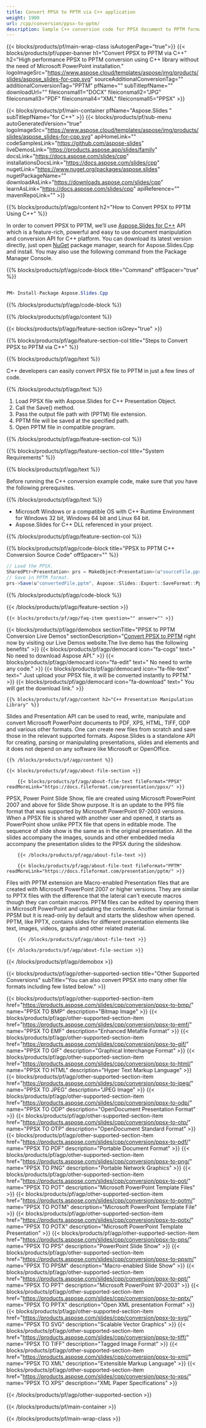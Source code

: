 ```yaml
---
title: Convert PPSX to PPTM via C++ application 
weight: 1900
url: /cpp/conversion/ppsx-to-pptm/ 
description: Sample C++ conversion code for PPSX document to PPTM format. Use example code for batch PPSX to PPTM conversion within any C++ Application.
---
```


{{< blocks/products/pf/main-wrap-class isAutogenPage="true">}}
{{< blocks/products/pf/upper-banner h1="Convert PPSX to PPTM via C++" h2="High performance PPSX to PPTM conversion using C++ library without the need of Microsoft PowerPoint installation." logoImageSrc="https://www.aspose.cloud/templates/aspose/img/products/slides/aspose_slides-for-cpp.svg" sourceAdditionalConversionTag="" additionalConversionTag="PPTM" pfName="" subTitlepfName="" downloadUrl="" fileiconsmall1="DOCX" fileiconsmall2="JPG" fileiconsmall3="PDF" fileiconsmall4="XML" fileiconsmall5="PPSX" >}}

{{< blocks/products/pf/main-container pfName="Aspose.Slides " subTitlepfName="for C++" >}}
{{< blocks/products/pf/sub-menu autoGeneratedVersion="true" logoImageSrc="https://www.aspose.cloud/templates/aspose/img/products/slides/aspose_slides-for-cpp.svg" apiHomeLink="" codeSamplesLink="https://github.com/aspose-slides" liveDemosLink="https://products.aspose.app/slides/family" docsLink="https://docs.aspose.com/slides/cpp" installationsDocsLink="https://docs.aspose.com/slides/cpp" nugetLink="https://www.nuget.org/packages/aspose.slides" nugetPackageName="" downloadAsLink="https://downloads.aspose.com/slides/cpp" learnAsLink="https://docs.aspose.com/slides/cpp" apiReference="" mavenRepoLink="" >}}

{{% blocks/products/pf/agp/content h2="How to Convert PPSX to PPTM Using C++" %}}

 In order to convert PPSX to PPTM, we’ll use
 [Aspose.Slides for C++](https://products.aspose.com/slides/cpp) 
 API which is a feature-rich, powerful and easy to use document manipulation and conversion API for C++ platform. You can download its latest version directly, just open
 [NuGet](https://www.nuget.org/packages/aspose.slides) 
 package manager, search for
 Aspose.Slides.Cpp 
 and install. You may also use the following command from the Package Manager Console.

{{% blocks/products/pf/agp/code-block title="Command" offSpacer="true" %}}

```cs

PM> Install-Package Aspose.Slides.Cpp

```

{{% /blocks/products/pf/agp/code-block %}}

{{% /blocks/products/pf/agp/content %}}

{{< blocks/products/pf/agp/feature-section isGrey="true" >}}

{{% blocks/products/pf/agp/feature-section-col title="Steps to Convert PPSX to PPTM via C++" %}}

{{% blocks/products/pf/agp/text %}}

 C++ developers can easily convert PPSX file to PPTM in just a few lines of code.

{{% /blocks/products/pf/agp/text %}}

1.  Load PPSX file with Aspose.Slides for C++ Presentation Object.
1.  Call the Save() method.
1.  Pass the output file path with (PPTM) file extension.
1.  PPTM file will be saved at the specified path.
1.  Open PPTM file in compatible program.

{{% /blocks/products/pf/agp/feature-section-col %}}

{{% blocks/products/pf/agp/feature-section-col title="System Requirements" %}}

{{% blocks/products/pf/agp/text %}}

 Before running the C++ conversion example code, make sure that you have the following prerequisites.

{{% /blocks/products/pf/agp/text %}}

- Microsoft Windows or a compatible OS with C++ Runtime Environment for Windows 32 bit, Windows 64 bit and Linux 64 bit.
- Aspose.Slides for C++ DLL referenced in your project.

{{% /blocks/products/pf/agp/feature-section-col %}}

{{% blocks/products/pf/agp/code-block title="PPSX to PPTM C++ Conversion Source Code" offSpacer="" %}}

```cs
// Load the PPSX.
SharedPtr<Presentation> prs = MakeObject<Presentation>(u"sourceFile.ppsx");
// Save in PPTM format.
prs->Save(u"convertedFile.pptm", Aspose::Slides::Export::SaveFormat::Pptm);

```

{{% /blocks/products/pf/agp/code-block %}}

{{< /blocks/products/pf/agp/feature-section >}}

    {{< blocks/products/pf/agp/faq-item question="" answer="" >}}
 

<!-- aboutfile Starts -->

{{< blocks/products/pf/agp/demobox sectionTitle="PPSX to PPTM Conversion Live Demos" sectionDescription="[Convert PPSX to PPTM](https://products.aspose.app/slides/conversion/ppsx-to-pptm) right now by visiting our Live Demos website.The live demo has the following benefits" >}}
        {{< blocks/products/pf/agp/democard icon="fa-cogs" text=" No need to download Aspose API." >}}
        {{< blocks/products/pf/agp/democard icon="fa-edit" text=" No need to write any code." >}}
        {{< blocks/products/pf/agp/democard icon="fa-file-text" text=" Just upload your PPSX file, it will be converted instantly to PPTM." >}}
        {{< blocks/products/pf/agp/democard icon="fa-download" text=" You will get the download link." >}}

    {{% blocks/products/pf/agp/content h2="C++ Presentation Manipulation Library" %}}

 Slides and Presentation API can be used to read, write, manipulate and convert Microsoft PowerPoint documents to PDF, XPS, HTML, TIFF, ODP and various other formats. One can create new files from scratch and save those in the relevant supported formats. Aspose.Slides is a standalone API for creating, parsing or manipulating presentations, slides and elements and it does not depend on any software like Microsoft or OpenOffice.  



    {{% /blocks/products/pf/agp/content %}}

    {{< blocks/products/pf/agp/about-file-section >}}

        {{< blocks/products/pf/agp/about-file-text fileFormat="PPSX" readMoreLink="https://docs.fileformat.com/presentation/ppsx/" >}}

PPSX, Power Point Slide Show, file are created using Microsoft PowerPoint 2007 and above for Slide Show purpose. It is an update to the PPS file format that was supported by Microsoft PowerPoint 97-2003 versions. When a PPSX file is shared with another user and opened, it starts as PowerPoint show unlike PPTX file that opens in editable mode. The sequence of slide show is the same as in the original presentation. All the slides accompany the images, sounds and other embedded media accompany the presentation slides to the PPSX during the slideshow.


        {{< /blocks/products/pf/agp/about-file-text >}}

        {{< blocks/products/pf/agp/about-file-text fileFormat="PPTM" readMoreLink="https://docs.fileformat.com/presentation/pptm/" >}}

Files with PPTM extension are Macro-enabled Presentation files that are created with Microsoft PowerPoint 2007 or higher versions. They are similar to PPTX files with the difference that the lateral can't execute macros though they can contain macros. PPTM files can be edited by opening them in Microsoft PowerPoint and updating the contents. Another similar format is PPSM but it is read-only by default and starts the slideshow when opened. PPTM, like PPTX, contains slides for different presentation elements like text, images, videos, graphs and other related material.


        {{< /blocks/products/pf/agp/about-file-text >}}

    {{< /blocks/products/pf/agp/about-file-section >}}

{{< /blocks/products/pf/agp/demobox >}}

<!-- aboutfile Ends -->

{{< blocks/products/pf/agp/other-supported-section title="Other Supported Conversions" subTitle="You can also convert PPSX into many other file formats including few listed below." >}}

{{< blocks/products/pf/agp/other-supported-section-item href="https://products.aspose.com/slides/cpp/conversion/ppsx-to-bmp/" name="PPSX TO BMP" description="Bitmap Image" >}}
{{< blocks/products/pf/agp/other-supported-section-item href="https://products.aspose.com/slides/cpp/conversion/ppsx-to-emf/" name="PPSX TO EMF" description="Enhanced Metafile Format" >}}
{{< blocks/products/pf/agp/other-supported-section-item href="https://products.aspose.com/slides/cpp/conversion/ppsx-to-gif/" name="PPSX TO GIF" description="Graphical Interchange Format" >}}
{{< blocks/products/pf/agp/other-supported-section-item href="https://products.aspose.com/slides/cpp/conversion/ppsx-to-html/" name="PPSX TO HTML" description="Hyper Text Markup Language" >}}
{{< blocks/products/pf/agp/other-supported-section-item href="https://products.aspose.com/slides/cpp/conversion/ppsx-to-jpeg/" name="PPSX TO JPEG" description="JPEG Image" >}}
{{< blocks/products/pf/agp/other-supported-section-item href="https://products.aspose.com/slides/cpp/conversion/ppsx-to-odp/" name="PPSX TO ODP" description="OpenDocument Presentation Format" >}}
{{< blocks/products/pf/agp/other-supported-section-item href="https://products.aspose.com/slides/cpp/conversion/ppsx-to-otp/" name="PPSX TO OTP" description="OpenDocument Standard Format" >}}
{{< blocks/products/pf/agp/other-supported-section-item href="https://products.aspose.com/slides/cpp/conversion/ppsx-to-pdf/" name="PPSX TO PDF" description="Portable Document Format" >}}
{{< blocks/products/pf/agp/other-supported-section-item href="https://products.aspose.com/slides/cpp/conversion/ppsx-to-png/" name="PPSX TO PNG" description="Portable Network Graphics" >}}
{{< blocks/products/pf/agp/other-supported-section-item href="https://products.aspose.com/slides/cpp/conversion/ppsx-to-pot/" name="PPSX TO POT" description="Microsoft PowerPoint Template Files" >}}
{{< blocks/products/pf/agp/other-supported-section-item href="https://products.aspose.com/slides/cpp/conversion/ppsx-to-potm/" name="PPSX TO POTM" description="Microsoft PowerPoint Template File" >}}
{{< blocks/products/pf/agp/other-supported-section-item href="https://products.aspose.com/slides/cpp/conversion/ppsx-to-potx/" name="PPSX TO POTX" description="Microsoft PowerPoint Template Presentation" >}}
{{< blocks/products/pf/agp/other-supported-section-item href="https://products.aspose.com/slides/cpp/conversion/ppsx-to-pps/" name="PPSX TO PPS" description="PowerPoint Slide Show" >}}
{{< blocks/products/pf/agp/other-supported-section-item href="https://products.aspose.com/slides/cpp/conversion/ppsx-to-ppsm/" name="PPSX TO PPSM" description="Macro-enabled Slide Show" >}}
{{< blocks/products/pf/agp/other-supported-section-item href="https://products.aspose.com/slides/cpp/conversion/ppsx-to-ppt/" name="PPSX TO PPT" description="Microsoft PowerPoint 97-2003" >}}
{{< blocks/products/pf/agp/other-supported-section-item href="https://products.aspose.com/slides/cpp/conversion/ppsx-to-pptx/" name="PPSX TO PPTX" description="Open XML presentation Format" >}}
{{< blocks/products/pf/agp/other-supported-section-item href="https://products.aspose.com/slides/cpp/conversion/ppsx-to-svg/" name="PPSX TO SVG" description="Scalable Vector Graphics" >}}
{{< blocks/products/pf/agp/other-supported-section-item href="https://products.aspose.com/slides/cpp/conversion/ppsx-to-tiff/" name="PPSX TO TIFF" description="Tagged Image Format" >}}
{{< blocks/products/pf/agp/other-supported-section-item href="https://products.aspose.com/slides/cpp/conversion/ppsx-to-xml/" name="PPSX TO XML" description="Extensible Markup Language" >}}
{{< blocks/products/pf/agp/other-supported-section-item href="https://products.aspose.com/slides/cpp/conversion/ppsx-to-xps/" name="PPSX TO XPS" description="XML Paper Specifications" >}}

{{< /blocks/products/pf/agp/other-supported-section >}}

{{< /blocks/products/pf/main-container >}}
    
{{< /blocks/products/pf/main-wrap-class >}}